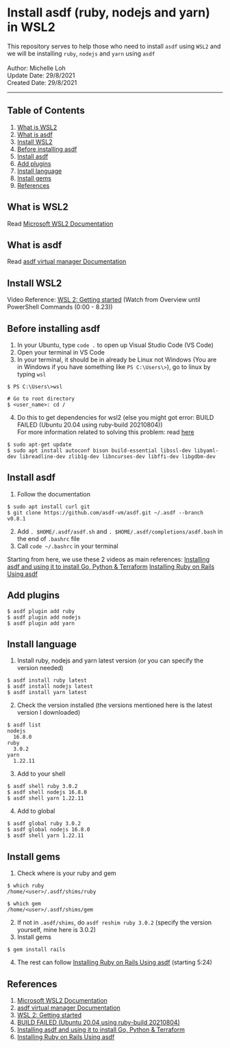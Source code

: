 # Install asdf (ruby, nodejs and yarn) in WSL2
This repository serves to help those who need to install `asdf` using `WSL2` and we will be installing `ruby`, `nodejs` and `yarn` using `asdf`<br><br>
Author: Michelle Loh <br>
Update Date: 29/8/2021 <br>
Created Date: 29/8/2021 <br>

---
## Table of Contents
1. [What is WSL2](https://github.com/Michelle-Lohwt/asdf-install-wsl2#what-is-wsl2)
2. [What is asdf](https://github.com/Michelle-Lohwt/asdf-install-wsl2#what-is-asdf)
3. [Install WSL2](https://github.com/Michelle-Lohwt/asdf-install-wsl2#install-wsl2)
4. [Before installing asdf](https://github.com/Michelle-Lohwt/asdf-install-wsl2#before-installing-asdf)
5. [Install asdf](https://github.com/Michelle-Lohwt/asdf-install-wsl2#install-wsl2)
6. [Add plugins](https://github.com/Michelle-Lohwt/asdf-install-wsl2#add-plugins)
7. [Install language](https://github.com/Michelle-Lohwt/asdf-install-wsl2#add-plugins)
8. [Install gems](https://github.com/Michelle-Lohwt/asdf-install-wsl2#install-gems)
9. [References](https://github.com/Michelle-Lohwt/asdf-install-wsl2#install-gems)

## What is WSL2
Read [Microsoft WSL2 Documentation](https://docs.microsoft.com/en-us/windows/wsl/install-win10)

## What is asdf
Read [asdf virtual manager Documentation](http://asdf-vm.com/)

## Install WSL2
Video Reference: [WSL 2: Getting started](https://www.youtube.com/watch?v=_fntjriRe48&t=704s) (Watch from Overview until PowerShell Commands (0:00 - 8.23))

## Before installing asdf
1. In your Ubuntu, type `code .` to open up Visual Studio Code (VS Code)
2. Open your terminal in VS Code
3. In your terminal, it should be in already be Linux not Windows (You are in Windows if you have something like `PS C:\Users\>`), go to linux by typing `wsl`
```
$ PS C:\Users\>wsl

# Go to root directory
$ <user_name>: cd /
```
4. Do this to get dependencies for wsl2 (else you might got error: BUILD FAILED (Ubuntu 20.04 using ruby-build 20210804)) <br>
For more information related to solving this problem: read [here](https://discuss.rubyonrails.org/t/installing-rails-on-ubuntu-20-04-showing-build-failed-error/75642/4)
```
$ sudo apt-get update
$ sudo apt install autoconf bison build-essential libssl-dev libyaml-dev libreadline-dev zlib1g-dev libncurses-dev libffi-dev libgdbm-dev
```

## Install asdf
1. Follow the documentation
```
$ sudo apt install curl git
$ git clone https://github.com/asdf-vm/asdf.git ~/.asdf --branch v0.8.1
```
2. Add `. $HOME/.asdf/asdf.sh` and `. $HOME/.asdf/completions/asdf.bash` in the end of `.bashrc` file
3. Call `code ~/.bashrc` in your terminal

Starting from here, we use these 2 videos as main references:
[Installing asdf and using it to install Go, Python & Terraform](https://www.youtube.com/watch?v=njM3-eejlho)
[Installing Ruby on Rails Using asdf](https://www.youtube.com/watch?v=Ji2jhj7t0bk&t=317s)

## Add plugins
```
$ asdf plugin add ruby
$ asdf plugin add nodejs
$ asdf plugin add yarn
```

## Install language
1. Install ruby, nodejs and yarn latest version (or you can specify the version needed)
```
$ asdf install ruby latest
$ asdf install nodejs latest
$ asdf install yarn latest
```
2. Check the version installed (the versions mentioned here is the latest version I downloaded)
```
$ asdf list
nodejs
  16.8.0
ruby
  3.0.2
yarn
  1.22.11
```
3. Add to your shell
```
$ asdf shell ruby 3.0.2
$ asdf shell nodejs 16.8.0
$ asdf shell yarn 1.22.11
```
4. Add to global
```
$ asdf global ruby 3.0.2
$ asdf global nodejs 16.8.0
$ asdf shell yarn 1.22.11
```

## Install gems
1. Check where is your ruby and gem
```
$ which ruby
/home/<user>/.asdf/shims/ruby

$ which gem
/home/<user>/.asdf/shims/gem
```
2. If not in `.asdf/shims`, do `asdf reshim ruby 3.0.2` (specify the version yourself, mine here is 3.0.2)
3. Install gems
```
$ gem install rails
```
4. The rest can follow [Installing Ruby on Rails Using asdf](https://www.youtube.com/watch?v=Ji2jhj7t0bk&t=317s) (starting 5:24)

## References
1. [Microsoft WSL2 Documentation](https://docs.microsoft.com/en-us/windows/wsl/install-win10)
2. [asdf virtual manager Documentation](http://asdf-vm.com/)
3. [WSL 2: Getting started](https://www.youtube.com/watch?v=_fntjriRe48&t=704s)
4. [BUILD FAILED (Ubuntu 20.04 using ruby-build 20210804)](https://discuss.rubyonrails.org/t/installing-rails-on-ubuntu-20-04-showing-build-failed-error/75642/4)
5. [Installing asdf and using it to install Go, Python & Terraform](https://www.youtube.com/watch?v=njM3-eejlho)
6. [Installing Ruby on Rails Using asdf](https://www.youtube.com/watch?v=Ji2jhj7t0bk&t=317s)
